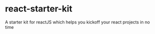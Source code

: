 # react-starter-kit
A starter kit for reactJS which helps you kickoff your react projects in no time
